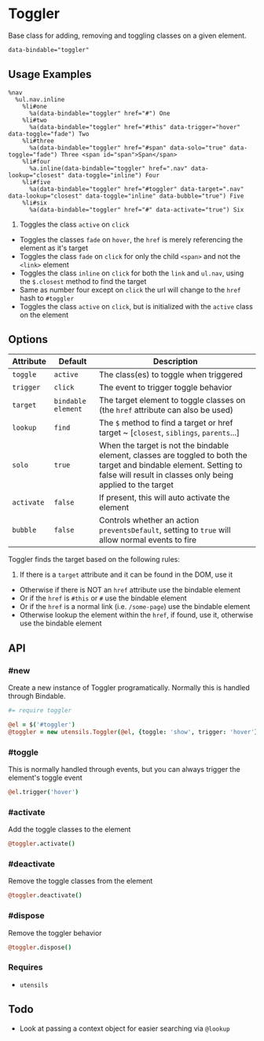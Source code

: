 
# Toggler
Base class for adding, removing and toggling classes on a given element.

```html
data-bindable="toggler"
```

## Usage Examples

<!--~ markup/toggler.html.haml -->
```haml
%nav
  %ul.nav.inline
    %li#one
      %a(data-bindable="toggler" href="#") One
    %li#two
      %a(data-bindable="toggler" href="#this" data-trigger="hover" data-toggle="fade") Two
    %li#three
      %a(data-bindable="toggler" href="#span" data-solo="true" data-toggle="fade") Three <span id="span">Span</span>
    %li#four
      %a.inline(data-bindable="toggler" href=".nav" data-lookup="closest" data-toggle="inline") Four
    %li#five
      %a(data-bindable="toggler" href="#toggler" data-target=".nav" data-lookup="closest" data-toggle="inline" data-bubble="true") Five
    %li#six
      %a(data-bindable="toggler" href="#" data-activate="true") Six
```
<!-- end -->

1. Toggles the class `active` on `click`
- Toggles the classes `fade` on `hover`, the `href` is merely referencing the element as it's target
- Toggles the class `fade` on `click` for only the child `<span>` and not the `<link>` element
- Toggles the class `inline` on `click` for both the `link` and `ul.nav`, using the `$.closest` method to find the target
- Same as number four except on `click` the url will change to the `href` hash to `#toggler`
- Toggles the class `active` on `click`, but is initialized with the `active` class on the element


## Options

Attribute  | Default            | Description
---------- | ------------------ | -------------------------------------------
`toggle`   | `active`           | The class(es) to toggle when triggered
`trigger`  | `click`            | The event to trigger toggle behavior
`target`   | `bindable element` | The target element to toggle classes on (the `href` attribute can also be used)
`lookup`   | `find`             | The `$` method to find a target or href target ~ [`closest`, `siblings`, `parents`...]
`solo`     | `true`             | When the target is not the bindable element, classes are toggled to both the target and bindable element. Setting to false will result in classes only being applied to the target
`activate` | `false`            | If present, this will auto activate the element
`bubble`   | `false`            | Controls whether an action `preventsDefault`, setting to `true` will allow normal events to fire

Toggler finds the target based on the following rules:

1. If there is a `target` attribute and it can be found in the DOM, use it
- Otherwise if there is NOT an `href` attribute use the bindable element
- Or if the `href` is `#this` or `#` use the bindable element
- Or if the `href` is a normal link (i.e. `/some-page`) use the bindable element
- Otherwise lookup the element within the `href`, if found, use it, otherwise use the bindable element

## API

### #new
Create a new instance of Toggler programatically. Normally this is
handled through Bindable. 

```coffee
#= require toggler

@el = $('#toggler')
@toggler = new utensils.Toggler(@el, {toggle: 'show', trigger: 'hover'})
```

### #toggle
This is normally handled through events, but you can always trigger the
element's toggle event

```coffee
@el.trigger('hover')
```

### #activate
Add the toggle classes to the element

```coffee
@toggler.activate()
```

### #deactivate
Remove the toggle classes from the element

```coffee
@toggler.deactivate()
```

### #dispose
Remove the toggler behavior

```coffee
@toggler.dispose()
```

### Requires
- `utensils`

## Todo
- Look at passing a context object for easier searching via `@lookup`

